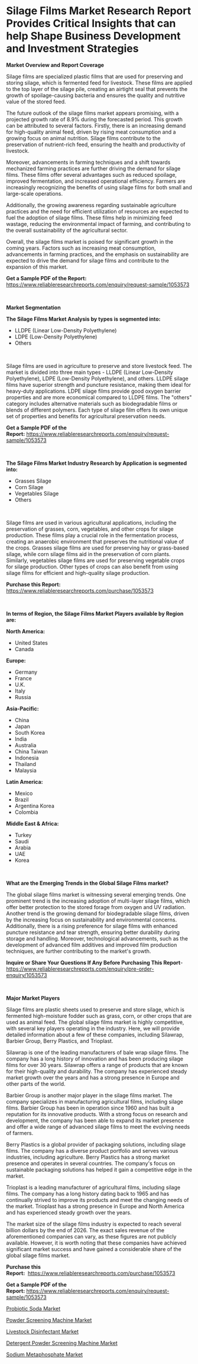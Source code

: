 <p><h1>Silage Films Market Research Report Provides Critical Insights that can help Shape Business Development and Investment Strategies</h1></p><p><strong>Market Overview and Report Coverage</strong></p>
<p><p>Silage films are specialized plastic films that are used for preserving and storing silage, which is fermented feed for livestock. These films are applied to the top layer of the silage pile, creating an airtight seal that prevents the growth of spoilage-causing bacteria and ensures the quality and nutritive value of the stored feed.</p><p>The future outlook of the silage films market appears promising, with a projected growth rate of 8.9% during the forecasted period. This growth can be attributed to several factors. Firstly, there is an increasing demand for high-quality animal feed, driven by rising meat consumption and a growing focus on animal nutrition. Silage films contribute to the preservation of nutrient-rich feed, ensuring the health and productivity of livestock.</p><p>Moreover, advancements in farming techniques and a shift towards mechanized farming practices are further driving the demand for silage films. These films offer several advantages such as reduced spoilage, improved fermentation, and increased operational efficiency. Farmers are increasingly recognizing the benefits of using silage films for both small and large-scale operations.</p><p>Additionally, the growing awareness regarding sustainable agriculture practices and the need for efficient utilization of resources are expected to fuel the adoption of silage films. These films help in minimizing feed wastage, reducing the environmental impact of farming, and contributing to the overall sustainability of the agricultural sector.</p><p>Overall, the silage films market is poised for significant growth in the coming years. Factors such as increasing meat consumption, advancements in farming practices, and the emphasis on sustainability are expected to drive the demand for silage films and contribute to the expansion of this market.</p></p>
<p><strong>Get a Sample PDF of the Report:</strong> <a href="https://www.reliableresearchreports.com/enquiry/request-sample/1053573">https://www.reliableresearchreports.com/enquiry/request-sample/1053573</a></p>
<p>&nbsp;</p>
<p><strong>Market Segmentation</strong></p>
<p><strong>The Silage Films Market Analysis by types is segmented into:</strong></p>
<p><ul><li>LLDPE (Linear Low-Density Polyethylene)</li><li>LDPE (Low-Density Polyethylene)</li><li>Others</li></ul></p>
<p>&nbsp;</p>
<p><p>Silage films are used in agriculture to preserve and store livestock feed. The market is divided into three main types - LLDPE (Linear Low-Density Polyethylene), LDPE (Low-Density Polyethylene), and others. LLDPE silage films have superior strength and puncture resistance, making them ideal for heavy-duty applications. LDPE silage films provide good oxygen barrier properties and are more economical compared to LLDPE films. The "others" category includes alternative materials such as biodegradable films or blends of different polymers. Each type of silage film offers its own unique set of properties and benefits for agricultural preservation needs.</p></p>
<p><strong>Get a Sample PDF of the Report:</strong>&nbsp;<a href="https://www.reliableresearchreports.com/enquiry/request-sample/1053573">https://www.reliableresearchreports.com/enquiry/request-sample/1053573</a></p>
<p>&nbsp;</p>
<p><strong>The Silage Films Market Industry Research by Application is segmented into:</strong></p>
<p><ul><li>Grasses Silage</li><li>Corn Silage</li><li>Vegetables Silage</li><li>Others</li></ul></p>
<p>&nbsp;</p>
<p><p>Silage films are used in various agricultural applications, including the preservation of grasses, corn, vegetables, and other crops for silage production. These films play a crucial role in the fermentation process, creating an anaerobic environment that preserves the nutritional value of the crops. Grasses silage films are used for preserving hay or grass-based silage, while corn silage films aid in the preservation of corn plants. Similarly, vegetables silage films are used for preserving vegetable crops for silage production. Other types of crops can also benefit from using silage films for efficient and high-quality silage production.</p></p>
<p><strong>Purchase this Report:</strong>&nbsp; <a href="https://www.reliableresearchreports.com/purchase/1053573">https://www.reliableresearchreports.com/purchase/1053573</a></p>
<p>&nbsp;</p>
<p><strong>In terms of Region, the Silage Films Market Players available by Region are:</strong></p>
<p>
    <p> <strong> North America: </strong>
        <ul>
            <li>United States</li>
            <li>Canada</li>
        </ul>
        </p> 
    <p> <strong> Europe: </strong>
        <ul>
            <li>Germany</li>
            <li>France</li>
            <li>U.K.</li>
            <li>Italy</li>
            <li>Russia</li>
        </ul>
        </p> 
    <p> <strong> Asia-Pacific: </strong>
        <ul>
            <li>China</li>
            <li>Japan</li>
            <li>South Korea</li>
            <li>India</li>
            <li>Australia</li>
            <li>China Taiwan</li>
            <li>Indonesia</li>
            <li>Thailand</li>
            <li>Malaysia</li>
        </ul>
        </p> 
    <p> <strong> Latin America: </strong>
        <ul>
            <li>Mexico</li>
            <li>Brazil</li>
            <li>Argentina Korea</li>
            <li>Colombia</li>
        </ul>
        </p> 
    <p> <strong> Middle East & Africa: </strong>
        <ul>
            <li>Turkey</li>
            <li>Saudi</li>
            <li>Arabia</li>
            <li>UAE</li>
            <li>Korea</li>
        </ul>
    </p>
    </p>
<p>&nbsp;</p>
<p><strong>What are the Emerging Trends in the Global Silage Films market?</strong></p>
<p><p>The global silage films market is witnessing several emerging trends. One prominent trend is the increasing adoption of multi-layer silage films, which offer better protection to the stored forage from oxygen and UV radiation. Another trend is the growing demand for biodegradable silage films, driven by the increasing focus on sustainability and environmental concerns. Additionally, there is a rising preference for silage films with enhanced puncture resistance and tear strength, ensuring better durability during storage and handling. Moreover, technological advancements, such as the development of advanced film additives and improved film production techniques, are further contributing to the market's growth.</p></p>
<p><strong>Inquire or Share Your Questions If Any Before Purchasing This Report</strong>- <a href="https://www.reliableresearchreports.com/enquiry/pre-order-enquiry/1053573">https://www.reliableresearchreports.com/enquiry/pre-order-enquiry/1053573</a></p>
<p>&nbsp;</p>
<p><strong>Major Market Players</strong></p>
<p><p>Silage films are plastic sheets used to preserve and store silage, which is fermented high-moisture fodder such as grass, corn, or other crops that are used as animal feed. The global silage films market is highly competitive, with several key players operating in the industry. Here, we will provide detailed information about a few of these companies, including Silawrap, Barbier Group, Berry Plastics, and Trioplast.</p><p>Silawrap is one of the leading manufacturers of bale wrap silage films. The company has a long history of innovation and has been producing silage films for over 30 years. Silawrap offers a range of products that are known for their high-quality and durability. The company has experienced steady market growth over the years and has a strong presence in Europe and other parts of the world.</p><p>Barbier Group is another major player in the silage films market. The company specializes in manufacturing agricultural films, including silage films. Barbier Group has been in operation since 1960 and has built a reputation for its innovative products. With a strong focus on research and development, the company has been able to expand its market presence and offer a wide range of advanced silage films to meet the evolving needs of farmers.</p><p>Berry Plastics is a global provider of packaging solutions, including silage films. The company has a diverse product portfolio and serves various industries, including agriculture. Berry Plastics has a strong market presence and operates in several countries. The company's focus on sustainable packaging solutions has helped it gain a competitive edge in the market.</p><p>Trioplast is a leading manufacturer of agricultural films, including silage films. The company has a long history dating back to 1965 and has continually strived to improve its products and meet the changing needs of the market. Trioplast has a strong presence in Europe and North America and has experienced steady growth over the years.</p><p>The market size of the silage films industry is expected to reach several billion dollars by the end of 2026. The exact sales revenue of the aforementioned companies can vary, as these figures are not publicly available. However, it is worth noting that these companies have achieved significant market success and have gained a considerable share of the global silage films market.</p></p>
<p><strong>Purchase this Report:</strong>&nbsp;&nbsp;<a href="https://www.reliableresearchreports.com/purchase/1053573">https://www.reliableresearchreports.com/purchase/1053573</a></p>
<p></p>
<p><strong>Get a Sample PDF of the Report:</strong>&nbsp;<a href="https://www.reliableresearchreports.com/enquiry/request-sample/1053573">https://www.reliableresearchreports.com/enquiry/request-sample/1053573</a></p>
<p><p><a href="https://medium.com/@freedayundt/probiotic-soda-market-report-reveals-the-latest-trends-and-growth-opportunities-of-this-market-445f61526a23">Probiotic Soda Market</a></p><p><a href="https://medium.com/@shivangi.reportprime/powder-screening-machine-market-outlook-industry-overview-and-forecast-2023-to-2030-f8aea213c012">Powder Screening Machine Market</a></p><p><a href="https://github.com/aashishrp/Market-Research-Report-List-1/blob/main/livestock-disinfectant-market.md">Livestock Disinfectant Market</a></p><p><a href="https://medium.com/@krithi.reportprime/detergent-powder-screening-machine-market-size-reveals-the-best-marketing-channels-in-global-f58fd7398e02">Detergent Powder Screening Machine Market</a></p><p><a href="https://github.com/aashishrp02/Market-Research-Report-List-1/blob/main/sodium-metaphosphate-market.md">Sodium Metaphosphate Market</a></p></p>